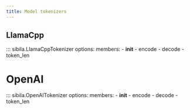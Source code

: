 ```yaml
---
title: Model tokenizers
---
```



## LlamaCpp
::: sibila.LlamaCppTokenizer
    options:
        members:
            - __init__
            - encode
            - decode
            - token_len


# OpenAI
::: sibila.OpenAITokenizer
    options:
        members:
            - __init__
            - encode
            - decode
            - token_len



